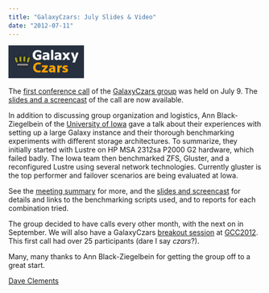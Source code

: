 ```yaml
---
title: "GalaxyCzars: July Slides & Video"
date: "2012-07-11"
---
```


<div class='right'><a href='/src/community/GalaxyCzars/Meetups/2012-07-09/index.md'><img src="/src/images/logos/GalaxyCzars.png" alt="GalaxyCzars" width="150" /></a></div>

The [first conference call](/src/community/GalaxyCzars/Meetups/2012-07-09/index.md) of the [GalaxyCzars group](/src/community/GalaxyCzars/index.md) was held on July 9.  The [slides and a screencast](/src/community/GalaxyCzars/Meetups/2012-07-09/index.md#links) of the call are now available. 

In addition to discussing group organization and logistics, Ann Black-Ziegelbein of the [University of Iowa](http://uiowa.edu/) gave a talk about their experiences with setting up a large Galaxy instance and their thorough benchmarking experiments with different storage architectures.  To summarize, they initially started with Lustre on HP MSA 2312sa P2000 G2 hardware, which failed badly. The Iowa team then benchmarked ZFS, Gluster, and a reconfigured Lustre using several network technologies. Currently gluster is the top performer and failover scenarios are being evaluated at Iowa.

See the [meeting summary](/src/community/GalaxyCzars/Meetups/2012-07-09/index.md) for more, and the [slides and screencast](/src/community/GalaxyCzars/Meetups/2012-07-09/index.md#links) for details and links to the benchmarking scripts used, and to reports for each combination tried. 

The group decided to have calls every other month, with the next on in September.  We will also have a GalaxyCzars [breakout session](/src/events/gcc2012/program/breakouts/index.md) at [GCC2012](/src/events/gcc2012/index.md).  This first call had over 25 participants (dare I say *czars*?).

Many, many thanks to Ann Black-Ziegelbein for getting the group off to a great start.

[Dave Clements](/src/people/dave-clements/index.md)


